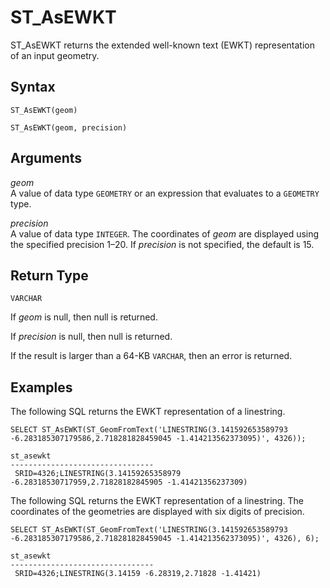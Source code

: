 # ST\_AsEWKT<a name="ST_AsEWKT-function"></a>

ST\_AsEWKT returns the extended well\-known text \(EWKT\) representation of an input geometry\. 

## Syntax<a name="ST_AsEWKT-function-syntax"></a>

```
ST_AsEWKT(geom)
```

```
ST_AsEWKT(geom, precision)
```

## Arguments<a name="ST_AsEWKT-function-arguments"></a>

 *geom*   
A value of data type `GEOMETRY` or an expression that evaluates to a `GEOMETRY` type\.

 *precision*   
A value of data type `INTEGER`\. The coordinates of *geom* are displayed using the specified precision 1–20\. If *precision* is not specified, the default is 15\. 

## Return Type<a name="ST_AsEWKT-function-return"></a>

`VARCHAR`

If *geom* is null, then null is returned\. 

If *precision* is null, then null is returned\. 

If the result is larger than a 64\-KB `VARCHAR`, then an error is returned\. 

## Examples<a name="ST_AsEWKT-function-examples"></a>

The following SQL returns the EWKT representation of a linestring\. 

```
SELECT ST_AsEWKT(ST_GeomFromText('LINESTRING(3.141592653589793 -6.283185307179586,2.718281828459045 -1.414213562373095)', 4326));
```

```
st_asewkt
--------------------------------
 SRID=4326;LINESTRING(3.14159265358979 -6.28318530717959,2.71828182845905 -1.41421356237309)
```

The following SQL returns the EWKT representation of a linestring\. The coordinates of the geometries are displayed with six digits of precision\. 

```
SELECT ST_AsEWKT(ST_GeomFromText('LINESTRING(3.141592653589793 -6.283185307179586,2.718281828459045 -1.414213562373095)', 4326), 6);
```

```
st_asewkt
--------------------------------
 SRID=4326;LINESTRING(3.14159 -6.28319,2.71828 -1.41421)
```